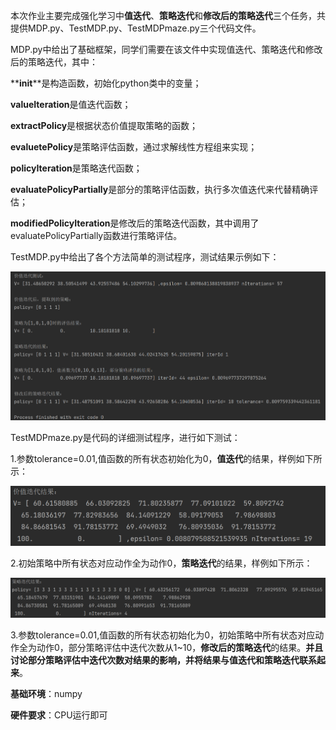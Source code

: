 本次作业主要完成强化学习中**值迭代**、**策略迭代**和**修改后的策略迭代**三个任务，共提供MDP.py、TestMDP.py、TestMDPmaze.py三个代码文件。

MDP.py中给出了基础框架，同学们需要在该文件中实现值迭代、策略迭代和修改后的策略迭代，其中：

  **__init__**是构造函数，初始化python类中的变量；

  **valueIteration**是值迭代函数；

  **extractPolicy**是根据状态价值提取策略的函数；

  **evaluetePolicy**是策略评估函数，通过求解线性方程组来实现；

  **policyIteration**是策略迭代函数；

  **evaluatePolicyPartially**是部分的策略评估函数，执行多次值迭代来代替精确评估；

  **modifiedPolicyIteration**是修改后的策略迭代函数，其中调用了 evaluatePolicyPartially函数进行策略评估。

TestMDP.py中给出了各个方法简单的测试程序，测试结果示例如下：

![TestMDP结果示例](./img/TestMDP结果.PNG)

TestMDPmaze.py是代码的详细测试程序，进行如下测试：

  1.参数tolerance=0.01,值函数的所有状态初始化为0，**值迭代**的结果，样例如下所示：

![值迭代的结果](./img/值迭代的结果.PNG)

  2.初始策略中所有状态对应动作全为动作0，**策略迭代**的结果，样例如下所示：

![策略迭代的结果](./img/策略迭代的结果.PNG)

  3.参数tolerance=0.01,值函数的所有状态初始化为0，初始策略中所有状态对应动作全为动作0，部分策略评估中迭代次数从1~10，**修改后的策略迭代**的结果。**并且讨论部分策略评估中迭代次数对结果的影响，并将结果与值迭代和策略迭代联系起来**。



**基础环境**：numpy



**硬件要求**：CPU运行即可